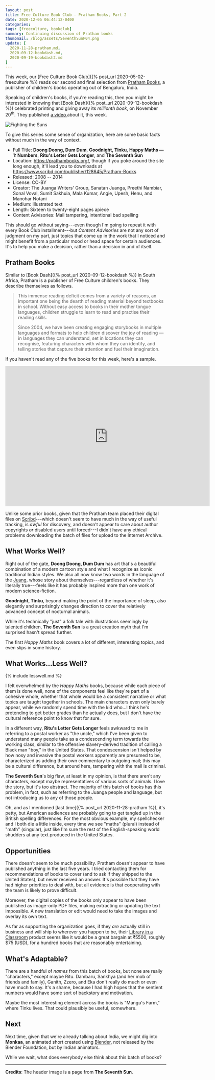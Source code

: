 ```yaml
---
layout: post
title: Free Culture Book Club — Pratham Books, Part 2
date: 2020-12-05 06:44:12-0400
categories:
tags: [freeculture, bookclub]
summary: Continuing discussion of Pratham books
thumbnail: /blog/assets/SeventhSunP04.png
update: [
  2020-11-28-pratham.md,
  2020-09-12-bookdash.md,
  2020-09-19-bookdash2.md
]
---
```


This week, our [Free Culture Book Club]({% post_url 2020-05-02-freeculture %}) reads our second and final selection from [Pratham Books](https://prathambooks.org/), a publisher of children's books operating out of Bengaluru, India.

Speaking of children's books, if you're reading this, then you might be interested in knowing that [Book Dash]({% post_url 2020-09-12-bookdash %}) celebrated printing and giving away its *millionth book*, on November 20<sup>th</sup>.  They published [a video <i class="fab fa-youtube"></i>](https://www.youtube.com/watch?v=vbxFKXgUnhQ) about it, this week.

![Fighting the Suns](/blog/assets/SeventhSunP04.png "Fighting the Suns")

To give this series some sense of organization, here are some basic facts without much in the way of context.

 * Full Title:  **Doong Doong, Dum Dum**, **Goodnight, Tinku**, **Happy Maths — 1:  Numbers**, **Ritu's Letter Gets Longer**, and **The Seventh Sun**
 * Location:  <https://prathambooks.org/>, though if you poke around the site long enough, it'll lead you to downloads at <https://www.scribd.com/publisher/128645/Pratham-Books>
 * Released:  2008 -- 2014
 * License:  CC-BY
 * Creator:  The Juanga Writers' Group, Sanatan Juanga, Preethi Nambiar, Sonal Voval, Sumit Sakhuia, Mala Kumar, Angie, Upesh, Henu, and Manohar Notani
 * Medium:  Illustrated text
 * Length:  Sixteen to twenty-eight pages apiece
 * Content Advisories:  Mail tampering, intentional bad spelling

This should go without saying---even though I'm going to repeat it with every Book Club installment---but *Content Advisories* are not any sort of judgment on my part, just topics that come up in the work that I noticed and might benefit from a particular mood or head space for certain audiences.  It's to help you make a decision, rather than a decision in and of itself.

## Pratham Books

Similar to [Book Dash]({% post_url 2020-09-12-bookdash %}) in South Africa, Pratham is a publisher of Free Culture children's books.  They describe themselves as follows.

 > This immense reading deficit comes from a variety of reasons, an important one being the dearth of reading material beyond textbooks in school. Without easy access to books in their mother tongue languages, children struggle to learn to read and practise their reading skills.
 >
 > Since 2004, we have been creating engaging storybooks in multiple languages and formats to help children discover the joy of reading — in languages they can understand, set in locations they can recognise, featuring characters with whom they can identify, and telling stories that capture their attention and fuel their imagination.

If you haven't read any of the five books for this week, here's a sample.

<iframe
  src="https://archive.org/download/counting-on-moru/Doong-Doong-Dum-Dum-English-Hindi.pdf"
  width="640"
  height="439"
  frameborder="0"
  webkitallowfullscreen="true"
  mozallowfullscreen="true"
  allowfullscreen=""
>
</iframe>

Unlike some prior books, given that the Pratham team placed their digital files on [Scribd](https://en.wikipedia.org/wiki/Scribd)---which doesn't seem to have much in the way of useful tracking, is *awful* for discovery, and doesn't appear to care about author copyrights *or* disabled users until forced---I didn't have any ethical problems downloading the batch of files for upload to the Internet Archive.

## What Works Well?

Right out of the gate, **Doong Doong, Dum Dum** has art that's a beautiful combination of a modern cartoon style and what I recognize as iconic traditional Indian styles.  We also all now know two words in the language of the [Juang](https://en.wikipedia.org/wiki/Juang_people), whose story about themselves---regardless of whether it's literally true---feels like it has probably inspired more than one work of modern science-fiction.

**Goodnight, Tinku**, beyond making the point of the importance of sleep, also elegantly and surprisingly changes direction to cover the relatively advanced concept of nocturnal animals.

While it's technically "just" a folk tale with illustrations seemingly by talented children, **The Seventh Sun** is a great creation myth that I'm surprised hasn't spread further.

The first *Happy Maths* book covers a lot of different, interesting topics, and even slips in some history.

## What Works...Less Well?

{% include lesswell.md %}

I felt overwhelmed by the *Happy Maths* books, because while each piece of them is done well, none of the components feel like they're part of a cohesive whole, whether that whole would be a consistent narrative or what topics are taught together in schools.  The main characters even only barely appear, while we randomly spend time with the kid who...I think he's pretending to get better grades than he actually does, but I don't have the cultural reference point to know that for sure.

In a different way, **Ritu's Letter Gets Longer** feels awkward to me in referring to a postal worker as "the uncle," which I've been given to understand many people take as a condescending term towards the working class, similar to the offensive slavery-derived tradition of calling a Black man "boy," in the United States.  That condescension isn't helped by how nosy and invasive the postal workers apparently are presumed to be, characterized as adding their own commentary to outgoing mail; this may be a cultural difference, but around here, tampering with the mail is criminal.

**The Seventh Sun**'s big flaw, at least in my opinion, is that there aren't any characters, except maybe representatives of various sorts of animals.  I love the story, but it's too abstract.  The majority of this batch of books has this problem, in fact, such as referring to the Juanga people and language, but not introducing us to any of those people.

Oh, and as I mentioned [last time]({% post_url 2020-11-28-pratham %}), it's petty, but American audiences are probably going to get tangled up in the British spelling differences.  For the most obvious example, my spellchecker and I both die a little inside, every time we see "maths" (plural) instead of "math" (singular), just like I'm sure the rest of the English-speaking world shudders at any text produced in the United States.

## Opportunities

There doesn't seem to be much possibility.  Pratham doesn't appear to have published anything in the last five years.  I tried contacting them for recommendations of books to cover (and to ask if they shipped to the United States), but never received an answer.  It's possible that they have had higher priorities to deal with, but all evidence is that cooperating with the team is likely to prove difficult.

Moreover, the digital copies of the books only appear to have been published as image-only PDF files, making extracting or updating the text impossible.  A new translation or edit would need to take the images and overlay its own text.

As far as supporting the organization goes, if they *are* actually still in business and will ship to wherever you happen to be, their [Library in a Classroom](https://store.prathambooks.org/productDetails?library-in-a-classroom-English) product seems like it would be a great bargain at ₹5500, roughly $75 (USD), for a hundred books that are reasonably entertaining.

## What's Adaptable?

There are a handful of *names* from this batch of books, but none are really "characters," except maybe Ritu.  Dambaru, Sankhya (and her mob of friends and family), Ganith, Zzero, and Eka don't really do much or even have much to say.  It's a shame, because I had high hopes that the sentient numbers would have some sort of backstory and motivation.

Maybe the most interesting element across the books is "Mangu's Farm," where Tinku lives.  That could plausibly be useful, somewhere.

## Next

Next time, given that we're already talking about India, we might dig into **Monkaa**, an animated short created using [Blender](https://en.wikipedia.org/wiki/Blender_(software)), not released by the Blender Foundation, but by Indian animators.

While we wait, what does everybody else think about this batch of books?

* * *

**Credits**:  The header image is a page from **The Seventh Sun**.
